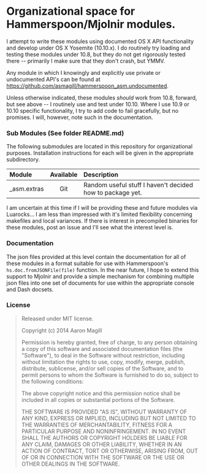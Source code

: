 Organizational space for Hammerspoon/Mjolnir modules.
=====================================================

I attempt to write these modules using documented OS X API functionality and develop under OS X Yosemite (10.10.x).  I do routinely try loading and testing these modules under 10.8, but they do not get rigorously tested there -- primarily I make sure that they don't crash, but YMMV.

Any module in which I knowingly and explicitly use private or undocumented API's can be found at https://github.com/asmagill/hammerspoon_asm.undocumented.

Unless otherwise indicated, these modules *should* work from 10.8, forward, but see above -- I routinely use and test under 10.10.  Where I use 10.9 or 10.10 specific functionality, I try to add code to fail gracefully, but no promises.  I will, however, note such in the documentation.

### Sub Modules (See folder README.md)
The following submodules are located in this repository for organizational purposes.  Installation instructions for each will be given in the appropriate subdirectory.

|Module         | Available | Description                                                                |
|:--------------|:---------:|:---------------------------------------------------------------------------|
|_asm.extras    | Git       | Random useful stuff I haven't decided how to package yet.                  |

I am uncertain at this time if I will be providing these and future modules via Luarocks... I am less than impressed with it's limited flexibility concerning makefiles and local variances.  If there is interest in precompiled binaries for these modules, post an issue and I'll see what the interest level is.

### Documentation

The json files provided at this level contain the documentation for all of these modules in a format suitable for use with Hammerspoon's `hs.doc.fromJSONFile(file)` function.  In the near future, I hope to extend this support to Mjolnir and provide a simple mechanism for combining multiple json files into one set of documents for use within the appropriate console and Dash docsets.

### License

> Released under MIT license.
>
> Copyright (c) 2014 Aaron Magill
>
> Permission is hereby granted, free of charge, to any person obtaining a copy of this software and associated documentation files (the "Software"), to deal in the Software without restriction, including without limitation the rights to use, copy, modify, merge, publish, distribute, sublicense, and/or sell copies of the Software, and to permit persons to whom the Software is furnished to do so, subject to the following conditions:
>
> The above copyright notice and this permission notice shall be included in all copies or substantial portions of the Software.
>
> THE SOFTWARE IS PROVIDED "AS IS", WITHOUT WARRANTY OF ANY KIND, EXPRESS OR IMPLIED, INCLUDING BUT NOT LIMITED TO THE WARRANTIES OF MERCHANTABILITY, FITNESS FOR A PARTICULAR PURPOSE AND NONINFRINGEMENT. IN NO EVENT SHALL THE AUTHORS OR COPYRIGHT HOLDERS BE LIABLE FOR ANY CLAIM, DAMAGES OR OTHER LIABILITY, WHETHER IN AN ACTION OF CONTRACT, TORT OR OTHERWISE, ARISING FROM, OUT OF OR IN CONNECTION WITH THE SOFTWARE OR THE USE OR OTHER DEALINGS IN THE SOFTWARE.
>
